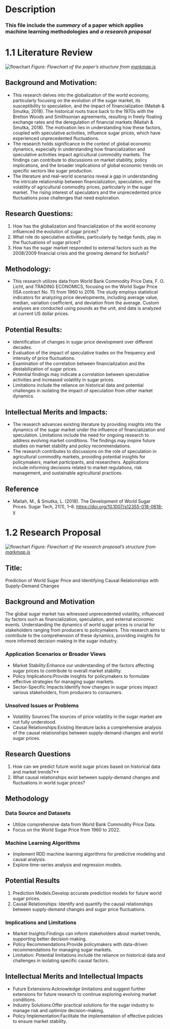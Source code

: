 # Description
### This file include the *summary* of a paper which applies machine learning methodologies and *a research proposal*
# 1.1 Literature Review
![flowchart](flowchart10.png)
*Figure: Flowchart of the paper’s structure from [markmap.js](https://markmap.js.org/)* 
## Background and Motivation:
-  This research delves into the globalization of the world economy, particularly focusing on the evolution of the sugar market, its susceptibility to speculation, and the impact of financialization (Maitah & Smutka, 2018). The historical roots trace back to the 1970s with the Bretton Woods and Smithsonian agreements, resulting in freely floating exchange rates and the deregulation of financial markets (Maitah & Smutka, 2018). The motivation lies in understanding how these factors, coupled with speculative activities, influence sugar prices, which have experienced unprecedented fluctuations.
-  The research holds significance in the context of global economic dynamics, especially in understanding how financialization and speculative activities impact agricultural commodity markets. The findings can contribute to discussions on market stability, policy implications, and the broader implications of global economic trends on specific sectors like sugar production.
-  The literature and real-world scenarios reveal a gap in understanding the intricate relationship between financialization, speculation, and the volatility of agricultural commodity prices, particularly in the sugar market. The rising interest of speculators and the unprecedented price fluctuations pose challenges that need exploration.
## Research Questions:
1. How has the globalization and financialization of the world economy influenced the evolution of sugar prices?
2. What role do speculative activities, particularly by hedge funds, play in the fluctuations of sugar prices?
3. How has the sugar market responded to external factors such as the 2008/2009 financial crisis and the growing demand for biofuels?
## Methodology:
-  This research utilizes data from World Bank Commodity Price Data, F. O. Licht, and TRADING ECONOMICS, focusing on the World Sugar Price (ISA contract No. 11) from 1960 to 2016. The study employs statistical indicators for analyzing price developments, including average value, median, variation coefficient, and deviation from the average. Custom analyses are conducted using pounds as the unit, and data is analyzed at current US dollar prices.
## Potential Results:
-  Identification of changes in sugar price development over different decades.
-  Evaluation of the impact of speculative trades on the frequency and intensity of price fluctuations.
-  Examination of the correlation between financialization and the destabilization of sugar prices.
-  Potential findings may indicate a correlation between speculative activities and increased volatility in sugar prices.
-  Limitations include the reliance on historical data and potential challenges in isolating the impact of speculation from other market dynamics.
## Intellectual Merits and Impacts:
-  The research advances existing literature by providing insights into the dynamics of the sugar market under the influence of financialization and speculation. Limitations include the need for ongoing research to address evolving market conditions. The findings may inspire future studies on market stability and policy recommendations.
-  The research contributes to discussions on the role of speculation in agricultural commodity markets, providing potential insights for policymakers, market participants, and researchers. Applications include informing decisions related to market regulations, risk management, and sustainable agricultural practices.
## Reference 
-  Maitah, M., & Smutka, L. (2018). The Development of World Sugar Prices. Sugar Tech, 21(1), 1–8. https://doi.org/10.1007/s12355-018-0618-y

# 1.2 Research Proposal
![flowchart](flowchart11.png)
*Figure: Flowchart of the research proposal’s structure from [markmap.js](https://markmap.js.org/)* 
## Title: 
Prediction of World Sugar Price and Identifying Causal Relationships with Supply-Demand Changes

## Background and Motivation
The global sugar market has witnessed unprecedented volatility, influenced by factors such as financialization, speculation, and external economic events. Understanding the dynamics of world sugar prices is crucial for stakeholders ranging from producers to policymakers. This research aims to contribute to the comprehension of these dynamics, providing insights for more informed decision-making in the sugar industry.

### Application Scenarios or Broader Views
-  Market Stability:Enhance our understanding of the factors affecting sugar prices to contribute to overall market stability.
-  Policy Implications:Provide insights for policymakers to formulate effective strategies for managing sugar markets.
-  Sector-Specific Impacts:Identify how changes in sugar prices impact various stakeholders, from producers to consumers.

### Unsolved Issues or Problems
-  Volatility Sources:The sources of price volatility in the sugar market are not fully understood.
-  Causal Relationships:Existing literature lacks a comprehensive analysis of the causal relationships between supply-demand changes and world sugar prices.

## Research Questions
1. How can we predict future world sugar prices based on historical data and market trends?**
2. What causal relationships exist between supply-demand changes and fluctuations in world sugar prices?

## Methodology

### Data Source and Datasets
-  Utilize comprehensive data from World Bank Commodity Price Data.
-  Focus on the World Sugar Price from 1960 to 2022.

### Machine Learning Algorithms
- Implement RDD machine learning algorithms for predictive modeling and causal analysis.
- Explore time-series analysis and regression models.
  
## Potential Results
1. Prediction Models:Develop accurate prediction models for future world sugar prices.
2. Causal Relationships: Identify and quantify the causal relationships between supply-demand changes and sugar price fluctuations.

### Implications and Limitations
-  Market Insights:Findings can inform stakeholders about market trends, supporting better decision-making.
-  Policy Recommendations:Provide policymakers with data-driven recommendations for managing sugar markets.
-  Limitation: Potential limitations include the reliance on historical data and challenges in isolating specific causal factors.

## Intellectual Merits and Intellectual Impacts
-  Future Extensions:Acknowledge limitations and suggest further extensions for future research to continue exploring evolving market conditions.
-  Industry Solutions:Offer practical solutions for the sugar industry to manage risk and optimize decision-making.
-  Policy Implementation:Facilitate the implementation of effective policies to ensure market stability.
